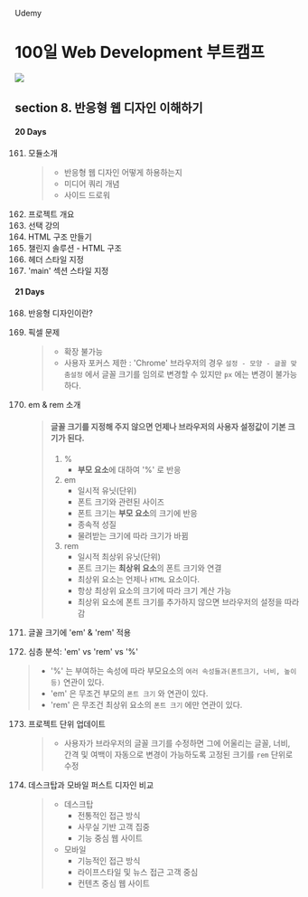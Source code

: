 Udemy

# 100일 Web Development 부트캠프

[<img src="https://img.shields.io/badge/github-%23121011.svg?style=for-the-badge&logo=github&logoColor=white" />](https://github.com/academind/100-days-of-web-development/)

## section 8. 반응형 웹 디자인 이해하기

#### 20 Days

161. 모듈소개
     > - 반응형 웹 디자인 어떻게 하용하는지
     > - 미디어 쿼리 개념
     > - 사이드 드로워
162. 프로젝트 개요
163. 선택 강의
164. HTML 구조 만들기
165. 챌린지 솔루션 - HTML 구조
166. 헤더 스타일 지정
167. 'main' 섹션 스타일 지정

#### 21 Days

168. 반응형 디자인이란?
169. 픽셀 문제
     > - 확장 불가능
     > - 사용자 포커스 제한
     >   : 'Chrome' 브라우저의 경우 `설정 - 모양 - 글꼴 맞춤설정` 에서 글꼴 크기를 임의로 변경할 수 있지만 `px` 에는 변경이 불가능 하다.
170. em & rem 소개

     > #### 글꼴 크기를 지정해 주지 않으면 언제나 브라우저의 사용자 설정값이 기본 크기가 된다.
     >
     > 1. %
     >    - <strong>부모 요소</strong>에 대하여 '%' 로 반응
     > 2. em
     >    - 일시적 유닛(단위)
     >    - 폰트 크기와 관련된 사이즈
     >    - 폰트 크기는 <strong>부모 요소</strong>의 크기에 반응
     >    - 종속적 성질
     >    - 물려받는 크기에 따라 크기가 바뀜
     > 3. rem
     >    - 일시적 최상위 유닛(단위)
     >    - 폰트 크기는 <strong>최상위 요소</strong>의 폰트 크기와 연결
     >    - 최상위 요소는 언제나 `HTML` 요소이다.
     >    - 항상 최상위 요소의 크기에 따라 크기 계산 가능
     >    - 최상위 요소에 폰트 크기를 추가하지 않으면 브라우저의 설정을 따라감

171. 글꼴 크기에 'em' & 'rem' 적용
172. 심층 분석: 'em' vs 'rem' vs '%'

> - '%' 는 부여하는 속성에 따라 부모요소의 `여러 속성들과(폰트크기, 너비, 높이 등)` 연관이 있다.
> - 'em' 은 무조건 부모의 `폰트 크기` 와 연관이 있다.
> - 'rem' 은 무조건 최상위 요소의 `폰트 크기` 에만 연관이 있다.

173. 프로젝트 단위 업데이트
     > - 사용자가 브라우저의 글꼴 크기를 수정하면 그에 어울리는 글꼴, 너비, 간격 및 여백이 자동으로 변경이 가능하도록 고정된 크기를 `rem` 단위로 수정
174. 데스크탑과 모바일 퍼스트 디자인 비교
     > - 데스크탑
     >   - 전통적인 접근 방식
     >   - 사무실 기반 고객 집중
     >   - 기능 중심 웹 사이트
     > - 모바일
     >   - 기능적인 접근 방식
     >   - 라이프스타일 및 뉴스 접근 고객 중심
     >   - 컨텐츠 중심 웹 사이트
